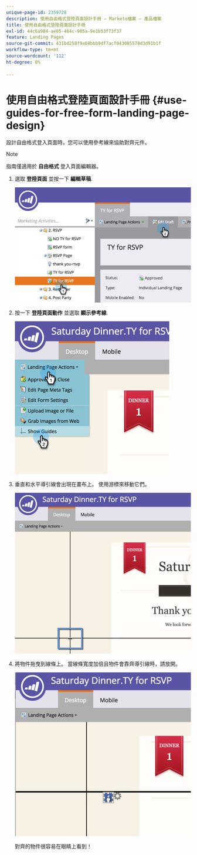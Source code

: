 ```yaml
---
unique-page-id: 2359728
description: 使用自由格式登陸頁面設計手冊 — Marketo檔案 — 產品檔案
title: 使用自由格式登陸頁面設計手冊
exl-id: 44c6a984-ae05-464c-905a-9e1b53f73f37
feature: Landing Pages
source-git-commit: 431bd258f9a68bbb9df7acf043085578d3d91b1f
workflow-type: tm+mt
source-wordcount: '112'
ht-degree: 0%

---
```


# 使用自由格式登陸頁面設計手冊 {#use-guides-for-free-form-landing-page-design}

設計自由格式登入頁面時，您可以使用參考線來協助對齊元件。

>[!NOTE]
>
>指南僅適用於 **自由格式** 登入頁面編輯器。

1. 選取 **登陸頁面** 並按一下 **編輯草稿**.

   ![](assets/image2015-5-20-14-3a10-3a9.png)

1. 按一下 **登陸頁面動作** 並選取 **顯示參考線**.

   ![](assets/image2015-5-20-14-3a12-3a15.png)

1. 垂直和水平導引線會出現在畫布上。 使用游標來移動它們。

   ![](assets/image2015-5-20-14-3a15-3a9.png)

1. 將物件拖曳到線條上。 當線條寬度加倍且物件會靠齊導引線時，請放開。

   ![](assets/image2015-5-20-14-3a17-3a24.png)

   對齊的物件很容易在眼睛上看到！

